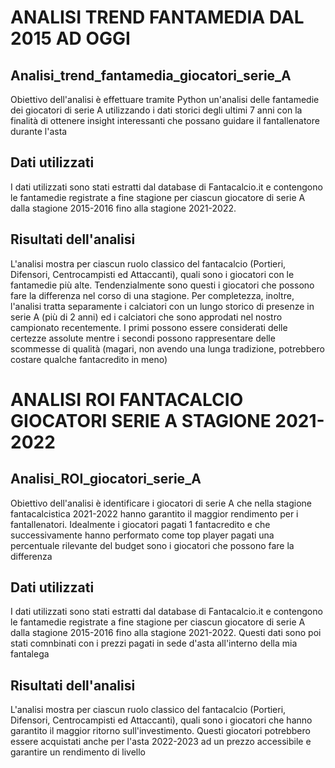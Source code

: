 # ANALISI TREND FANTAMEDIA DAL 2015 AD OGGI

## Analisi_trend_fantamedia_giocatori_serie_A
Obiettivo dell'analisi è effettuare tramite Python un'analisi delle fantamedie dei giocatori di serie A utilizzando i dati storici degli ultimi 7 anni con la finalità di ottenere insight interessanti che possano guidare il fantallenatore durante l'asta

## Dati utilizzati
I dati utilizzati sono stati estratti dal database di Fantacalcio.it e contengono le fantamedie registrate a fine stagione per ciascun giocatore di serie A dalla stagione 2015-2016 fino alla stagione 2021-2022.

## Risultati dell'analisi
L'analisi mostra per ciascun ruolo classico del fantacalcio (Portieri, Difensori, Centrocampisti ed Attaccanti), quali sono i giocatori con le fantamedie più alte. Tendenzialmente sono questi i giocatori che possono fare la differenza nel corso di una stagione. Per completezza, inoltre, l'analisi tratta separamente i calciatori con un lungo storico di presenze in serie A (più di 2 anni) ed i calciatori che sono approdati nel nostro campionato recentemente. I primi possono essere considerati delle certezze assolute mentre i secondi possono rappresentare delle scommesse di qualità (magari, non avendo una lunga tradizione, potrebbero costare qualche fantacredito in meno)

# ANALISI ROI FANTACALCIO GIOCATORI SERIE A STAGIONE 2021-2022

## Analisi_ROI_giocatori_serie_A
Obiettivo dell'analisi è identificare i giocatori di serie A che nella stagione fantacalcistica 2021-2022 hanno garantito il maggior rendimento per i fantallenatori. Idealmente i giocatori pagati 1 fantacredito e che successivamente hanno performato come top player pagati una percentuale rilevante del budget sono i giocatori che possono fare la differenza

## Dati utilizzati
I dati utilizzati sono stati estratti dal database di Fantacalcio.it e contengono le fantamedie registrate a fine stagione per ciascun giocatore di serie A dalla stagione 2015-2016 fino alla stagione 2021-2022. Questi dati sono poi stati comnbinati con i prezzi pagati in sede d'asta all'interno della mia fantalega

## Risultati dell'analisi
L'analisi mostra per ciascun ruolo classico del fantacalcio (Portieri, Difensori, Centrocampisti ed Attaccanti), quali sono i giocatori che hanno garantito il maggior ritorno sull'investimento. Questi giocatori potrebbero essere acquistati anche per l'asta 2022-2023 ad un prezzo accessibile e garantire un rendimento di livello
